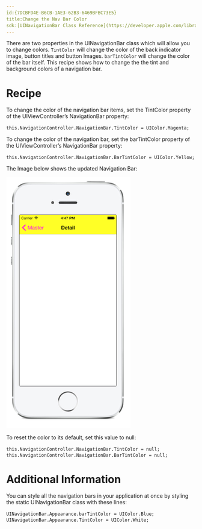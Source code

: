 ```yaml
---
id:{7DCBFD4E-B6CB-1AE3-62B3-6469BFBC73E5}  
title:Change the Nav Bar Color  
sdk:[UINavigationBar Class Reference](https://developer.apple.com/library/ios/#documentation/UIKit/Reference/UINavigationBar_Class/Reference/UINavigationBar.html)  
---
```


There are two properties in the UINavigationBar class which will allow you to change colors. `TintColor` will change the color of the back indicator image, button titles and button Images. `barTintColor` will change the color of the bar itself. This recipe shows how to change the the tint and background colors of a navigation bar.

 <a name="Recipe" class="injected"></a>


# Recipe

To change the color of the navigation bar items, set the TintColor property of the
UIViewController’s NavigationBar property:

```
this.NavigationController.NavigationBar.TintColor = UIColor.Magenta;
```

To change the color of the navigation bar, set the barTintColor property of the
UIViewController’s NavigationBar property:

```
this.NavigationController.NavigationBar.BarTintColor = UIColor.Yellow;
```

The Image below shows the updated Navigation Bar:

 [ ![](Images/NavBarImage.png)](Images/NavBarImage.png)

To reset the color to its default, set this value to null:

```
this.NavigationController.NavigationBar.TintColor = null;
this.NavigationController.NavigationBar.BarTintColor = null;
```

 <a name="Additional_Information" class="injected"></a>


# Additional Information

You can style all the navigation bars in your application at once by styling the
static UINavigationBar class with these lines:

```
UINavigationBar.Appearance.barTintColor = UIColor.Blue;
UINavigationBar.Appearance.TintColor = UIColor.White;
```